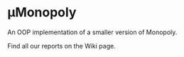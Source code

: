 # µMonopoly
An OOP implementation of a smaller version of Monopoly.

Find all our reports on the Wiki page. 
